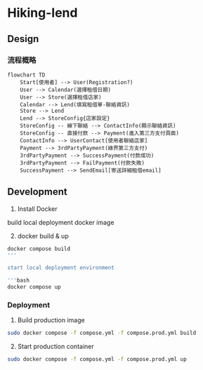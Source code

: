 # Hiking-lend


## Design

### 流程概略

```mermaid
flowchart TD
    Start[使用者] --> User(Registration?)
    User --> Calendar(選擇租借日期)
    User --> Store(選擇租借店家)
    Calendar --> Lend(填寫租借單-聯絡資訊)
    Store --> Lend
    Lend --> StoreConfig{店家設定}
    StoreConfig -- 線下聯絡 --> ContactInfo(顯示聯絡資訊)
    StoreConfig -- 直接付款 --> Payment(進入第三方支付頁面)
    ContactInfo --> UserContact[使用者聯絡店家]
    Payment --> 3rdPartyPayment(綠界第三方支付)
    3rdPartyPayment --> SuccessPayment(付款成功)
    3rdPartyPayment --> FailPayment(付款失敗)
    SuccessPayment --> SendEmail[寄送詳細租借email]
```

## Development

1. Install Docker

build local deployment docker image

2. docker build & up

```bash
docker compose build
'''

start local deployment environment

'''bash
docker compose up
```

### Deployment

1. Build production image

```bash
sudo docker compose -f compose.yml -f compose.prod.yml build
```

2. Start production container

```bash
sudo docker compose -f compose.yml -f compose.prod.yml up
```
